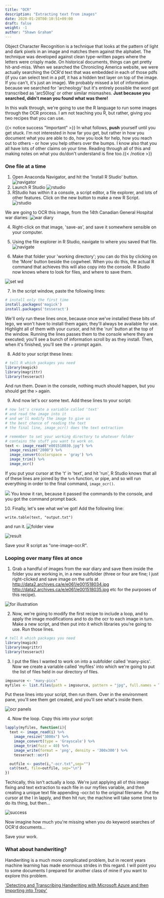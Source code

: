 ```yaml
---
title: "OCR"
description: "Extracting text from images"
date: 2020-01-28T00:10:51+09:00
draft: false
weight: -1
author: "Shawn Graham"
---
```


Object Character Recognition is a technique that looks at the pattern of light and dark pixels in an image and matches them against the alphabet. The technique was developed against clean type-written pages where the letters were crisply made. On historical documents, things can get pretty hit-and-miss. When we searched the Chronicling America website, we were actually searching the OCR'd text that was embedded in each of those pdfs (if you can select text in a pdf, it has a hidden text layer on top of the image. If you can't, it's just an image). We probably missed a lot of information because we searched for 'archeology' but it's entirely possible the word got transcribed as 'arc50log' or other similar mismashes. **Just because you searched, didn't mean you found what was there!**

In this walk through, we're going to use the R language to run some images through the OCR process. I am not teaching you R, but rather, giving you two recipes that you can use.

{{< notice success "Important" >}} In what follows, **push** yourself until you get stuck. I'm not interested in how far you get, but rather in how you document what you are able to do, how you look for help, how you reach out to others - or how you help others over the bumps. I know also that you all have lots of other claims on your time. Reading through all of this and making notes on what you do/don't understand is fine too.{{< /notice >}}

### One file at a time  

1. Open Anaconda Navigator, and hit the 'Install R Studio' button.
![navigator](/images/ocr/navigator.png)
2. Launch R Studio
![rstudio](/images/ocr/launch.png)
3. RStudio has within it a console, a script editor, a file explorer, and lots of other features. Click on the new button to make a new R Script.
![rstudio](/images/ocr/rstudio.png)

We are going to OCR this image, from the 14th Canadian General Hospital war diaries:
![war diary](/images/ocr/e001518030.jpg)

4. Right-click on that image, 'save-as', and save it somewhere sensible on your computer.

5. Using the file explorer in R Studio, navigate to where you saved that file.
![navigate](/images/ocr/files.png)

6. Make that folder your 'working directory'; you can do this by clicking on the 'More' button beside the cogwheel. When you do this, the actual R command that achieves this will also copy into the console. R Studio now knows where to look for files, and where to save them.

![set wd](/images/ocr/set-wd.png)

7. In the script window, paste the following lines:
```R
# install only the first time
install.packages('magick')
install.packages('tesseract')
```
We'll only run these lines once, because once we've installed these bits of lego, we won't have to install them again; they'll always be available for use. Highlight all  of them with your cursor, and hit the 'run' button at the top of the window. Running the lines passes them to the console where they are executed; you'll see a bunch of information scroll by as they install. Then, when it's finished, you'll see the `>` prompt again.

8. Add to your script these lines:

```R
# tell R which packages you need
library(magick)
library(magrittr)
library(tesseract)
```
And run them. Down in the console, nothing much should happen, but you should get the `>` again.

9. And now let's ocr some text. Add these lines to your script:

```R
# now let's create a variable called 'text'
# and read the image into it
# and we'll modify the image to give us
# the best chance of reading the text
# the final line, image_ocr() does the text extraction

# remember to set your working directory to whatever folder
# contains the stuff you want to work on.
text <- image_read("e001518030.jpg") %>%
  image_resize("2000") %>%
  image_convert(colorspace = 'gray') %>%
  image_trim() %>%
  image_ocr()

```
If you put your cursor at the 't' in 'text', and hit 'run', R Studio knows that all of these lines are joined by the `%>%` function, or pipe, and so will run everything in order to the final command, `image_ocr()`.

![](/images/ocr/text-to-console.png)
You know it ran, because it passed the commands to the console, and you got the command prompt back.

10. Finally, let's see what we've got! Add the following line:

`write.table(text, "output.txt")`

and run it.
![folder view](/images/ocr/folder-view.png)

![result](/images/ocr/result.png)

Save your R script as "one-image-ocr.R".

### Looping over many files at once

1. Grab a handful of images from the war diary and save them inside the folder you are working in, in a new subfolder (three or four are fine; I just right-clicked and save image on the urls at http://data2.archives.ca/e/e061/e001518034.jpg http://data2.archives.ca/e/e061/e001518035.jpg etc for the purposes of this recipe).

![for illustration](/images/ocr/for-illustration.png)

2. Now, we're going to modify the first recipe to include a loop, and to apply the image modifications and to do the ocr to each image in turn. Make a new script, and then put into it which libraries you're going to use. Run those lines.

```R
# tell R which packages you need
library(magick)
library(magrittr)
library(tesseract)
```
3. I put the files I wanted to work on into a subfolder called 'many-pics'. Now we create a variable called 'myfiles' into which we're going to put the list of files held in our directory of files.

```R
imgsource <- "many-pics"
myfiles <- list.files(path = imgsource, pattern = "jpg", full.names = TRUE)
```
Put these lines into your script, then run them. Over in the environment pane, you'll see them get created, and you'll see what's inside them.

![ocr panels](/images/ocr/panels.png)

4. Now the loop. Copy this into your script:

```R
lapply(myfiles, function(i){
  text <- image_read(i) %>%
    image_resize("3000x") %>%
    image_convert(type = 'Grayscale') %>%
    image_trim(fuzz = 40) %>%
    image_write(format = 'png', density = '300x300') %>%
    tesseract::ocr()

  outfile <- paste(i,"-ocr.txt",sep="")
  cat(text, file=outfile, sep="\n")
})
```

Techically, this isn't actually a loop. We're just applying all of this image fixing and text extraction to each file in our myfiles variable, and then creating a unique text file appending -ocr.txt to the original filename. Put the cursor at the l in lapply, and then hit run; the machine will take some time to do its thing, but then...

![success](/images/ocr/success.png)

Now imagine how much you're missing when you do keyword searches of OCR'd documents...

Save your work.

### What about handwriting?

Handwriting is a much more complicated problem, but in recent years machine learning has made enormous strides in this regard. I will point you to some documents I prepared for another class of mine if you want to explore this problem.

['Detecting and Transcribing Handwriting with Microsoft Azure and then Importing into Tropy'](https://github.com/shawngraham/handwriting-to-tropy/blob/master/index.md)
